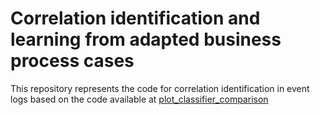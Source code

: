 # Correlation identification and learning from adapted business process cases

This repository represents the code for correlation identification in event logs based on the code available at [plot_classifier_comparison](https://scikit-learn.org/stable/auto_examples/classification/plot_classifier_comparison.html)
